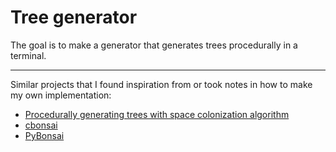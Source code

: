 # Tree generator

The goal is to make a generator that generates trees procedurally in a terminal.

---

Similar projects that I found inspiration from or took notes in how to make my own implementation:
- [Procedurally generating trees with space colonization algorithm](http://www.jgallant.com/procedurally-generating-trees-with-space-colonization-algorithm-in-xna/)
- [cbonsai](https://gitlab.com/jallbrit/cbonsai)
- [PyBonsai](https://github.com/Ben-Edwards44/PyBonsai)
